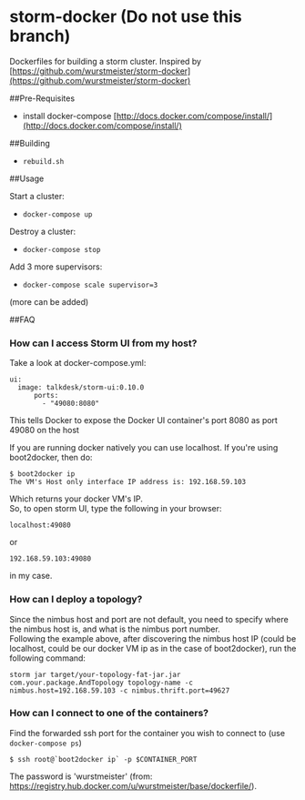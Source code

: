 storm-docker (Do not use this branch)
============

Dockerfiles for building a storm cluster. Inspired by [https://github.com/wurstmeister/storm-docker](https://github.com/wurstmeister/storm-docker)

##Pre-Requisites

- install docker-compose [http://docs.docker.com/compose/install/](http://docs.docker.com/compose/install/)


##Building

- ```rebuild.sh```

##Usage

Start a cluster:

- ```docker-compose up```

Destroy a cluster:

- ```docker-compose stop```

Add 3 more supervisors:

- ```docker-compose scale supervisor=3```

(more can be added)

##FAQ
### How can I access Storm UI from my host?
Take a look at docker-compose.yml:

    ui:
      image: talkdesk/storm-ui:0.10.0
	      ports:
	        - "49080:8080"

This tells Docker to expose the Docker UI container's port 8080 as port 49080 on the host<br/>

If you are running docker natively you can use localhost. If you're using boot2docker, then do:

    $ boot2docker ip
    The VM's Host only interface IP address is: 192.168.59.103

Which returns your docker VM's IP.<br/>
So, to open storm UI, type the following in your browser:

    localhost:49080

or

    192.168.59.103:49080

in my case.

### How can I deploy a topology?
Since the nimbus host and port are not default, you need to specify where the nimbus host is, and what is the nimbus port number.<br/>
Following the example above, after discovering the nimbus host IP (could be localhost, could be our docker VM ip as in the case of boot2docker), run the following command:

    storm jar target/your-topology-fat-jar.jar com.your.package.AndTopology topology-name -c nimbus.host=192.168.59.103 -c nimbus.thrift.port=49627

### How can I connect to one of the containers?
Find the forwarded ssh port for the container you wish to connect to (use `docker-compose ps`)

    $ ssh root@`boot2docker ip` -p $CONTAINER_PORT

The password is 'wurstmeister' (from: https://registry.hub.docker.com/u/wurstmeister/base/dockerfile/).
